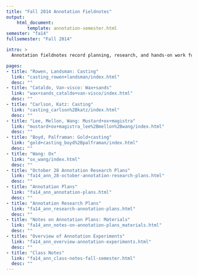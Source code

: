 ```yaml
---
title: "Fall 2014 Annotation Fieldnotes"
output:
    html_document:
        template: annotation-semester.html
semester: "fa14"
fullsemester: "Fall 2014"

intro: >
  Annotation fieldnotes record planning, research, and hands-on work for the students' explorations of specific entries or processes in BnF Ms. Fr. 640. The results of this work are the <a href="https://edition640.makingandknowing.org/#/essays">Research Essays</a> in <i>Secrets of Craft and Nature in Renaissance France. A Digital Critical Edition and English Translation of BnF Ms. Fr. 640</i>.

pages:
- title: "Rowen, Landsman: Casting"
  link: "casting_rowen+landsman/index.html"
  desc: ""
- title: "Cataldo, Van-visco: Wax+sands"
  link: "wax+sands_cataldo+van-visco/index.html"
  desc: ""
- title: "Carlson, Katz: Casting"
  link: "casting_carlson%2Bkatz/index.html"
  desc: ""
- title: "Lee, Mellon, Wang: Mustard+ox+magistra"
  link: "mustard+ox+magistra_lee%2Bmellon%2Bwang/index.html"
  desc: ""
- title: "Boyd, Palframan: Gold+casting"
  link: "gold+casting_boyd%2Bpalframan/index.html"
  desc: ""
- title: "Wang: Ox"
  link: "ox_wang/index.html"
  desc: ""
- title: "October 28 Annotation Research Plans"
  link: "fa14_ann_28-october-annotation-research-plans.html"
  desc: ""
- title: "Annotation Plans"
  link: "fa14_ann_annotation-plans.html"
  desc: ""
- title: "Annotation Research Plans"
  link: "fa14_ann_research-annotation-plans.html"
  desc: ""
- title: "Notes on Annotation Plans: Materials"
  link: "fa14_ann_notes-on-annotation-plans_materials.html"
  desc: ""
- title: "Overview of Annotation Experiments"
  link: "fa14_ann_overview-annotation-experiments.html"
  desc: ""
- title: "Class Notes"
  link: "fa14_ann_class-notes-fall-semester.html"
  desc: ""
---
```

